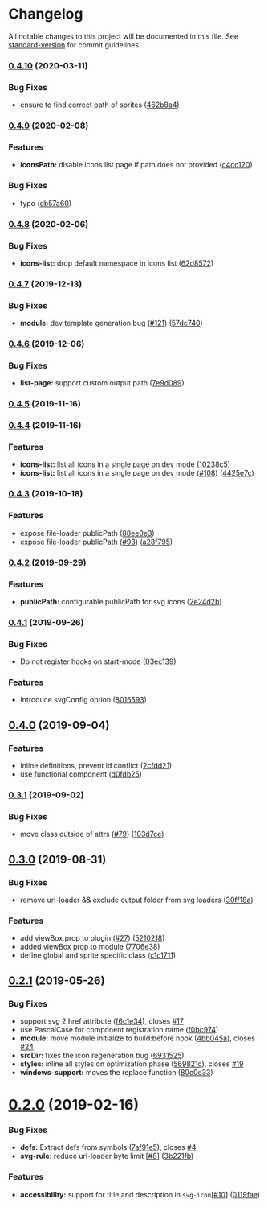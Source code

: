 # Changelog

All notable changes to this project will be documented in this file. See [standard-version](https://github.com/conventional-changelog/standard-version) for commit guidelines.

### [0.4.10](https://github.com/nuxt-community/svg-sprite-module/compare/v0.4.9...v0.4.10) (2020-03-11)


### Bug Fixes

* ensure to find correct path of sprites ([462b8a4](https://github.com/nuxt-community/svg-sprite-module/commit/462b8a41bf14ce7405e8d5769ffa42d8dfc6a7fb))

### [0.4.9](https://github.com/nuxt-community/svg-sprite-module/compare/v0.4.8...v0.4.9) (2020-02-08)


### Features

* **iconsPath:** disable icons list page if path does not provided ([c4cc120](https://github.com/nuxt-community/svg-sprite-module/commit/c4cc120a833807b3fe0d570970ebe3bd56b93974))


### Bug Fixes

* typo ([db57a60](https://github.com/nuxt-community/svg-sprite-module/commit/db57a601e58c4f43f7257e107fe697c1d9b116f6))

### [0.4.8](https://github.com/nuxt-community/svg-sprite-module/compare/v0.4.7...v0.4.8) (2020-02-06)


### Bug Fixes

* **icons-list:** drop default namespace in icons list ([62d8572](https://github.com/nuxt-community/svg-sprite-module/commit/62d857260af0038593195a463923e2f89db8d821))

### [0.4.7](https://github.com/nuxt-community/svg-sprite-module/compare/v0.4.6...v0.4.7) (2019-12-13)


### Bug Fixes

* **module:** dev template generation bug ([#121](https://github.com/nuxt-community/svg-sprite-module/issues/121)) ([57dc740](https://github.com/nuxt-community/svg-sprite-module/commit/57dc740a9f6ef3f90673232b0aea8a5e2dde9b33))

### [0.4.6](https://github.com/nuxt-community/svg-sprite-module/compare/v0.4.5...v0.4.6) (2019-12-06)


### Bug Fixes

* **list-page:** support custom output path ([7e9d089](https://github.com/nuxt-community/svg-sprite-module/commit/7e9d089914d841fdd1dea33a5248f827e21bbbee))

### [0.4.5](https://github.com/nuxt-community/svg-sprite-module/compare/v0.4.4...v0.4.5) (2019-11-16)

### [0.4.4](https://github.com/nuxt-community/svg-sprite-module/compare/v0.4.3...v0.4.4) (2019-11-16)


### Features

* **icons-list:** list all icons in a single page on dev mode ([10238c5](https://github.com/nuxt-community/svg-sprite-module/commit/10238c5))
* **icons-list:** list all icons in a single page on dev mode ([#108](https://github.com/nuxt-community/svg-sprite-module/issues/108)) ([4425e7c](https://github.com/nuxt-community/svg-sprite-module/commit/4425e7c))

### [0.4.3](https://github.com/nuxt-community/svg-sprite-module/compare/v0.4.2...v0.4.3) (2019-10-18)


### Features

* expose file-loader publicPath ([88ee0e3](https://github.com/nuxt-community/svg-sprite-module/commit/88ee0e3))
* expose file-loader publicPath ([#93](https://github.com/nuxt-community/svg-sprite-module/issues/93)) ([a28f795](https://github.com/nuxt-community/svg-sprite-module/commit/a28f795))

### [0.4.2](https://github.com/nuxt-community/svg-sprite-module/compare/v0.4.1...v0.4.2) (2019-09-29)


### Features

* **publicPath:** configurable publicPath for svg icons ([2e24d2b](https://github.com/nuxt-community/svg-sprite-module/commit/2e24d2b))

### [0.4.1](https://github.com/nuxt-community/svg-sprite-module/compare/v0.4.0...v0.4.1) (2019-09-26)


### Bug Fixes

* Do not register hooks on start-mode ([03ec139](https://github.com/nuxt-community/svg-sprite-module/commit/03ec139))

### Features

* Introduce svgConfig option ([8016593](https://github.com/nuxt-community/svg-sprite-module/commit/8016593))

## [0.4.0](https://github.com/nuxt-community/svg-sprite-module/compare/v0.3.1...v0.4.0) (2019-09-04)


### Features

* Inline definitions, prevent id conflict ([2cfdd21](https://github.com/nuxt-community/svg-sprite-module/commit/2cfdd21))
* use functional component ([d0fdb25](https://github.com/nuxt-community/svg-sprite-module/commit/d0fdb25))

### [0.3.1](https://github.com/nuxt-community/svg-sprite-module/compare/v0.3.0...v0.3.1) (2019-09-02)


### Bug Fixes

* move class outside of attrs ([#79](https://github.com/nuxt-community/svg-sprite-module/issues/79)) ([103d7ce](https://github.com/nuxt-community/svg-sprite-module/commit/103d7ce))



## [0.3.0](https://github.com/nuxt-community/svg-sprite-module/compare/v0.2.1...v0.3.0) (2019-08-31)


### Bug Fixes

* remove url-loader && exclude output folder from svg loaders ([30ff18a](https://github.com/nuxt-community/svg-sprite-module/commit/30ff18a))


### Features

* add viewBox prop to plugin ([#27](https://github.com/nuxt-community/svg-sprite-module/issues/27)) ([5210218](https://github.com/nuxt-community/svg-sprite-module/commit/5210218))
* added viewBox prop to module ([7706e38](https://github.com/nuxt-community/svg-sprite-module/commit/7706e38))
* define global and sprite specific class ([c1c1711](https://github.com/nuxt-community/svg-sprite-module/commit/c1c1711))



## [0.2.1](https://github.com/nuxt-community/svg-sprite-module/compare/v0.2.0...v0.2.1) (2019-05-26)


### Bug Fixes

* support svg 2 href attribute ([f6c1e34](https://github.com/nuxt-community/svg-sprite-module/commit/f6c1e34)), closes [#17](https://github.com/nuxt-community/svg-sprite-module/issues/17)
* use PascalCase for component registration name ([f0bc974](https://github.com/nuxt-community/svg-sprite-module/commit/f0bc974))
* **module:** move module initialize to build:before hook ([4bb045a](https://github.com/nuxt-community/svg-sprite-module/commit/4bb045a)), closes [#24](https://github.com/nuxt-community/svg-sprite-module/issues/24)
* **srcDir:** fixes the icon regeneration bug  ([6931525](https://github.com/nuxt-community/svg-sprite-module/commit/6931525))
* **styles:** inline all styles on optimization phase ([569821c](https://github.com/nuxt-community/svg-sprite-module/commit/569821c)), closes [#19](https://github.com/nuxt-community/svg-sprite-module/issues/19)
* **windows-support:** moves the replace function ([80c0e33](https://github.com/nuxt-community/svg-sprite-module/commit/80c0e33))



# [0.2.0](https://github.com/nuxt-community/svg-sprite-module/compare/v0.1.0...v0.2.0) (2019-02-16)


### Bug Fixes

* **defs:** Extract defs from symbols ([7af91e5](https://github.com/nuxt-community/svg-sprite-module/commit/7af91e5)), closes [#4](https://github.com/nuxt-community/svg-sprite-module/issues/4)
* **svg-rule:** reduce url-loader byte limit [[#8](https://github.com/nuxt-community/svg-sprite-module/issues/8)] ([3b221fb](https://github.com/nuxt-community/svg-sprite-module/commit/3b221fb))


### Features

* **accessibility:** support for title and description in `svg-icon`[[#10](https://github.com/nuxt-community/svg-sprite-module/issues/10)] ([0119fae](https://github.com/nuxt-community/svg-sprite-module/commit/0119fae))
